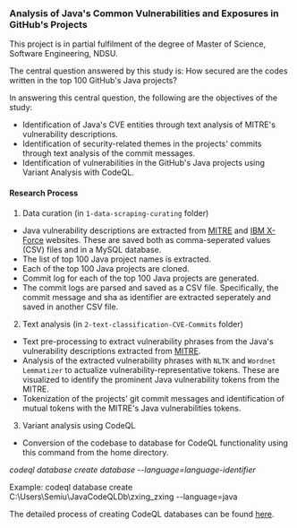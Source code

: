 
### Analysis of Java's Common Vulnerabilities and Exposures in GitHub's Projects

This project is in partial fulfilment of the degree of Master of Science, Software Engineering, NDSU.

The central question answered by this study is: How secured are the codes written in the top 100 GitHub's Java projects?

In answering this central question, the following are the objectives of the study:
* Identification of Java's CVE entities through text analysis of MITRE's vulnerability descriptions.
* Identification of security-related themes in the projects' commits through text analysis of the commit messages.
* Identification of vulnerabilities in the GitHub's Java projects using Variant Analysis with CodeQL.


#### Research Process
1. Data curation (in `1-data-scraping-curating` folder)
* Java vulnerability descriptions are extracted from [MITRE](http://cve.mitre.org/) and [IBM X-Force](https://exchange.xforce.ibmcloud.com/) websites. These are saved both as comma-seperated values (CSV) files and in a MySQL database.
* The list of top 100 Java project names is extracted.
* Each of the top 100 Java projects are cloned.
* Commit log for each of the top 100 Java projects are generated.
* The commit logs are parsed and saved as a CSV file. Specifically, the commit message and sha as identifier are extracted seperately and saved in another CSV file.

2. Text analysis (in `2-text-classification-CVE-Commits` folder)
* Text pre-processing to extract vulnerability phrases from the Java's vulnerability descriptions extracted from [MITRE](http://cve.mitre.org/).
* Analysis of the extracted vulnerability phrases with `NLTK` and `Wordnet Lemmatizer` to actualize vulnerability-representative tokens. These are visualized to identify the prominent Java vulnerability tokens from the MITRE.
* Tokenization of the projects' git commit messages and identification of mutual tokens with the MITRE's Java vulnerabilities tokens.

3. Variant analysis using CodeQL
* Conversion of the codebase to database for CodeQL functionality using this command from the home directory. 

 *codeql database create database --language=language-identifier*
 
  Example: codeql database create C:\Users\Semiu\JavaCodeQLDb\zxing_zxing --language=java
 
  The detailed process of creating CodeQL databases can be found [here](https://codeql.github.com/docs/codeql-cli/creating-codeql-databases/).

